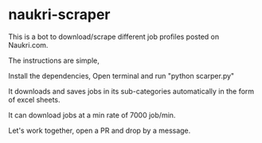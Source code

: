 # naukri-scraper
This is a bot to download/scrape different job profiles posted on Naukri.com.

The instructions are simple, 

Install the dependencies,
Open terminal and run "python scarper.py"

It downloads and saves jobs in its sub-categories automatically in the form of excel sheets. 

It can download jobs at a min rate of 7000 job/min.

Let's work together, open a PR and drop by a message.  
